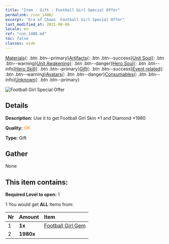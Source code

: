 ```yaml
---
title: "Item - Gift - Football Girl Special Offer"
permalink: /con_1486/
excerpt: "Era of Chaos  Football Girl Special Offer"
last_modified_at: 2021-08-04
locale: en
ref: "con_1486.md"
toc: false
classes: wide
---
```

 [Materials](/Items/){: .btn .btn--primary}[Artifacts](/Items/Artifacts/){: .btn .btn--success}[Unit Soul](/Items/UnitSoul/){: .btn .btn--warning}[Unit Awakening](/Items/UnitAwakening/){: .btn .btn--danger}[Hero Soul](/Items/HeroSoul/){: .btn .btn--info}[Hero Skill](/Items/HeroSkill/){: .btn .btn--primary}[Gift](/Items/Gift/){: .btn .btn--success}[Event related](/Items/Events/){: .btn .btn--warning}[Avatars](/Items/Avatars/){: .btn .btn--danger}[Consumables](/Items/Consumables/){: .btn .btn--info}[Unknown](/Items/Unknown/){: .btn .btn--primary}

 ![Football Girl Special Offer](/images/t/i_907100.png)

## Details
 **Description:** Use it to get Football Girl Skin *1 and Diamond *1980

 **Quality:** <span style="color: #FF8C00">OK</span>

 **Type:** Gift

## Gather

  None

## This item contains:

 **Required Level to open:** 1

 1 You would get **ALL** items  from:

  | Nr | Amount |     Item    |
  |:---|:-------|:------------|
  | 1 |  **1x** | [Football Girl Gem](/Items/con_1046/) |  | 
  | 2 |  **1980x** | <i class="fas fa-gem"/> |  | 
